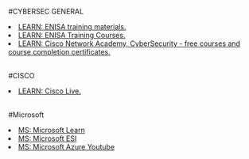#CYBERSEC GENERAL

<li><a href="https://www.enisa.europa.eu/topics/trainings-for-cybersecurity-specialists/online-training-material">LEARN: ENISA training materials.</a></li>
<li><a href="https://www.enisa.europa.eu/topics/trainings-for-cybersecurity-specialists/training-courses">LEARN: ENISA Training Courses.</a></li>
<li><a href="https://www.netacad.com/courses/cybersecurity">LEARN: Cisco Network Academy, CyberSecurity - free courses and course completion certificates.</a></li>
<br>

#CISCO
<li><a href="https://www.ciscolive.com/">LEARN: Cisco Live.</a></li>
<br>

#Microsoft

<li><a href="https://docs.microsoft.com/en-us/learn/">MS: Microsoft Learn</a></li>
<li><a href="https://esi.microsoft.com/">MS: Microsoft ESI</a></li>
<li><a href="https://www.youtube.com/user/windowsazure">MS: Microsoft Azure Youtube</a></li>
<br>

